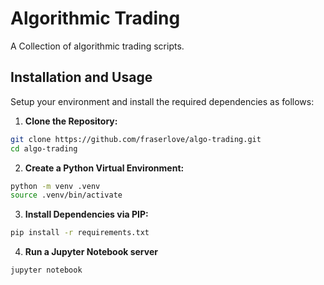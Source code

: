 # Algorithmic Trading
A Collection of algorithmic trading scripts.

## Installation and Usage
Setup your environment and install the required dependencies as follows:

1. **Clone the Repository:**
```bash
git clone https://github.com/fraserlove/algo-trading.git
cd algo-trading
```

2. **Create a Python Virtual Environment:**
```bash
python -m venv .venv
source .venv/bin/activate
```

3. **Install Dependencies via PIP:**

```bash
pip install -r requirements.txt
```

4. **Run a Jupyter Notebook server**
``` bash
jupyter notebook
```
